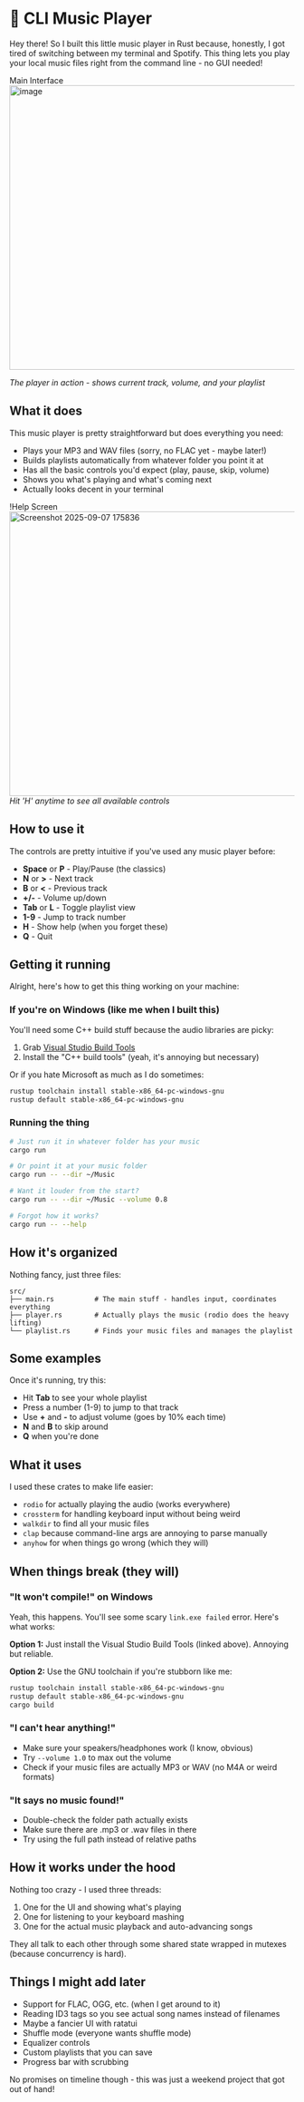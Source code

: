 # 🎵 CLI Music Player 

Hey there! So I built this little music player in Rust because, honestly, I got tired of switching between my terminal and Spotify. This thing lets you play your local music files right from the command line - no GUI needed!

Main Interface<img width="1689" height="502" alt="image" src="https://github.com/user-attachments/assets/507ca957-1313-4e41-8e8b-ab8a72285cd6" />

*The player in action - shows current track, volume, and your playlist*

## What it does

This music player is pretty straightforward but does everything you need:
- Plays your MP3 and WAV files (sorry, no FLAC yet - maybe later!)
- Builds playlists automatically from whatever folder you point it at
- Has all the basic controls you'd expect (play, pause, skip, volume)
- Shows you what's playing and what's coming next
- Actually looks decent in your terminal

!Help Screen <img width="1689" height="502" alt="Screenshot 2025-09-07 175836" src="https://github.com/user-attachments/assets/123e2cd7-b209-447f-8511-d0fdebbff9c5" />
*Hit 'H' anytime to see all available controls*

## How to use it

The controls are pretty intuitive if you've used any music player before:

- **Space** or **P** - Play/Pause (the classics)
- **N** or **>** - Next track
- **B** or **<** - Previous track  
- **+/-** - Volume up/down
- **Tab** or **L** - Toggle playlist view
- **1-9** - Jump to track number
- **H** - Show help (when you forget these)
- **Q** - Quit


## Getting it running

Alright, here's how to get this thing working on your machine:

### If you're on Windows (like me when I built this)

You'll need some C++ build stuff because the audio libraries are picky:
1. Grab [Visual Studio Build Tools](https://visualstudio.microsoft.com/downloads/#build-tools-for-visual-studio-2022)
2. Install the "C++ build tools" (yeah, it's annoying but necessary)

Or if you hate Microsoft as much as I do sometimes:
```bash
rustup toolchain install stable-x86_64-pc-windows-gnu
rustup default stable-x86_64-pc-windows-gnu
```

### Running the thing

```bash
# Just run it in whatever folder has your music
cargo run

# Or point it at your music folder
cargo run -- --dir ~/Music

# Want it louder from the start?
cargo run -- --dir ~/Music --volume 0.8

# Forgot how it works?
cargo run -- --help
```

## How it's organized

Nothing fancy, just three files:
```
src/
├── main.rs          # The main stuff - handles input, coordinates everything
├── player.rs        # Actually plays the music (rodio does the heavy lifting)
└── playlist.rs      # Finds your music files and manages the playlist
```

## Some examples

Once it's running, try this:
- Hit **Tab** to see your whole playlist 
- Press a number (1-9) to jump to that track
- Use **+** and **-** to adjust volume (goes by 10% each time)
- **N** and **B** to skip around
- **Q** when you're done

## What it uses

I used these crates to make life easier:
- `rodio` for actually playing the audio (works everywhere)
- `crossterm` for handling keyboard input without being weird
- `walkdir` to find all your music files
- `clap` because command-line args are annoying to parse manually
- `anyhow` for when things go wrong (which they will)

## When things break (they will)

### "It won't compile!" on Windows

Yeah, this happens. You'll see some scary `link.exe failed` error. Here's what works:

**Option 1:** Just install the Visual Studio Build Tools (linked above). Annoying but reliable.

**Option 2:** Use the GNU toolchain if you're stubborn like me:
```bash
rustup toolchain install stable-x86_64-pc-windows-gnu
rustup default stable-x86_64-pc-windows-gnu
cargo build
```

### "I can't hear anything!"

- Make sure your speakers/headphones work (I know, obvious)
- Try `--volume 1.0` to max out the volume  
- Check if your music files are actually MP3 or WAV (no M4A or weird formats)

### "It says no music found!"

- Double-check the folder path actually exists
- Make sure there are .mp3 or .wav files in there
- Try using the full path instead of relative paths

## How it works under the hood

Nothing too crazy - I used three threads:
1. One for the UI and showing what's playing
2. One for listening to your keyboard mashing
3. One for the actual music playback and auto-advancing songs

They all talk to each other through some shared state wrapped in mutexes (because concurrency is hard).

## Things I might add later

- Support for FLAC, OGG, etc. (when I get around to it)
- Reading ID3 tags so you see actual song names instead of filenames
- Maybe a fancier UI with ratatui
- Shuffle mode (everyone wants shuffle mode)
- Equalizer controls
- Custom playlists that you can save
- Progress bar with scrubbing

No promises on timeline though - this was just a weekend project that got out of hand!


